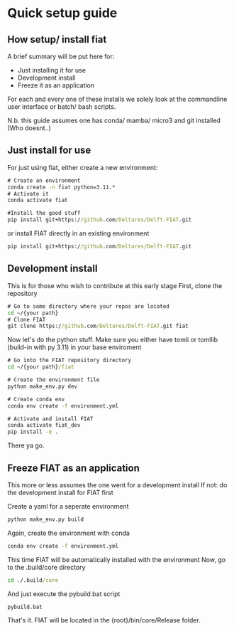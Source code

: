 # Quick setup guide

## How setup/ install fiat
A brief summary will be put here for:
- Just installing it for use
- Development install
- Freeze it as an application

For each and every one of these installs we solely look at the
commandline user interface or batch/ bash scripts.

N.b. this guide assumes one has conda/ mamba/ micro3 and git installed
(Who doesnt..)

## Just install for use
For just using fiat, either create a new environment:
```bat
# Create an environment
conda create -n fiat python=3.11.*
# Activate it
conda activate fiat

#Install the good stuff
pip install git+https://github.com/Deltares/Delft-FIAT.git
```

or install FIAT directly in an existing environment
```bat
pip install git+https://github.com/Deltares/Delft-FIAT.git
```

## Development install
This is for those who wish to contribute at this early stage
First, clone the repository
```bat
# Go to some directory where your repos are located
cd ~/{your path}
# Clone FIAT
git clone https://github.com/Deltares/Delft-FIAT.git fiat
```

Now let's do the python stuff.
Make sure you either have tomli or tomllib (build-in with py 3.11)
in your base enviroment
```bat
# Go into the FIAT repository directory
cd ~/{your path}/fiat

# Create the environment file
python make_env.py dev

# Create conda env
conda env create -f environment.yml

# Activate and install FIAT
conda activate fiat_dev
pip install -e .
```

There ya go.

## Freeze FIAT as an application
This more or less assumes the one went for a development install
If not: do the development install for FIAT first

Create a yaml for a seperate environment
```bat
python make_env.py build
```

Again, create the environment with conda
```bat
conda env create -f environment.yml
```

This time FIAT will be automatically installed with the environment
Now, go to the .build/core directory
```bat
cd ./.build/core
```

And just execute the pybuild.bat script
```bat
pybuild.bat
```

That's it.
FIAT will be located in the {root}/bin/core/Release folder.
